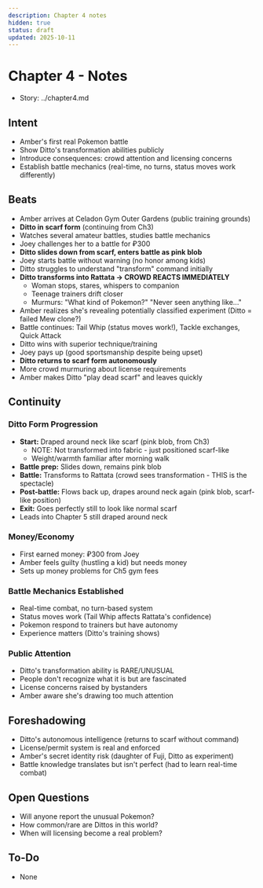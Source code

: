 ```yaml
---
description: Chapter 4 notes
hidden: true
status: draft
updated: 2025-10-11
---
```


# Chapter 4 - Notes

- Story: ../chapter4.md

## Intent
- Amber's first real Pokemon battle
- Show Ditto's transformation abilities publicly
- Introduce consequences: crowd attention and licensing concerns
- Establish battle mechanics (real-time, no turns, status moves work differently)

## Beats
- Amber arrives at Celadon Gym Outer Gardens (public training grounds)
- **Ditto in scarf form** (continuing from Ch3)
- Watches several amateur battles, studies battle mechanics
- Joey challenges her to a battle for ₽300
- **Ditto slides down from scarf, enters battle as pink blob**
- Joey starts battle without warning (no honor among kids)
- Ditto struggles to understand "transform" command initially
- **Ditto transforms into Rattata → CROWD REACTS IMMEDIATELY**
  - Woman stops, stares, whispers to companion
  - Teenage trainers drift closer
  - Murmurs: "What kind of Pokemon?" "Never seen anything like..."
- Amber realizes she's revealing potentially classified experiment (Ditto = failed Mew clone?)
- Battle continues: Tail Whip (status moves work!), Tackle exchanges, Quick Attack
- Ditto wins with superior technique/training
- Joey pays up (good sportsmanship despite being upset)
- **Ditto returns to scarf form autonomously**
- More crowd murmuring about license requirements
- Amber makes Ditto "play dead scarf" and leaves quickly

## Continuity
### Ditto Form Progression
- **Start:** Draped around neck like scarf (pink blob, from Ch3)
  - NOTE: Not transformed into fabric - just positioned scarf-like
  - Weight/warmth familiar after morning walk
- **Battle prep:** Slides down, remains pink blob
- **Battle:** Transforms to Rattata (crowd sees transformation - THIS is the spectacle)
- **Post-battle:** Flows back up, drapes around neck again (pink blob, scarf-like position)
- **Exit:** Goes perfectly still to look like normal scarf
- Leads into Chapter 5 still draped around neck

### Money/Economy
- First earned money: ₽300 from Joey
- Amber feels guilty (hustling a kid) but needs money
- Sets up money problems for Ch5 gym fees

### Battle Mechanics Established
- Real-time combat, no turn-based system
- Status moves work (Tail Whip affects Rattata's confidence)
- Pokemon respond to trainers but have autonomy
- Experience matters (Ditto's training shows)

### Public Attention
- Ditto's transformation ability is RARE/UNUSUAL
- People don't recognize what it is but are fascinated
- License concerns raised by bystanders
- Amber aware she's drawing too much attention

## Foreshadowing
- Ditto's autonomous intelligence (returns to scarf without command)
- License/permit system is real and enforced
- Amber's secret identity risk (daughter of Fuji, Ditto as experiment)
- Battle knowledge translates but isn't perfect (had to learn real-time combat)

## Open Questions
- Will anyone report the unusual Pokemon?
- How common/rare are Dittos in this world?
- When will licensing become a real problem?

## To-Do
- None
